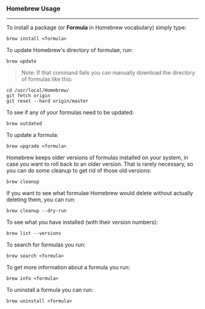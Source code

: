 ### Homebrew Usage
---
To install a package (or **Formula** in Homebrew vocabulary) simply type:

```
brew install <formula>
```
To update Homebrew's directory of formulae, run:
```
brew update
```
>Note: If that command fails you can manually download the directory of formulas like this:
```
cd /usr/local/Homebrew/
git fetch origin
git reset --hard origin/master
```
To see if any of your formulas need to be updated:
```
brew outdated
```
To update a formula:
```
brew upgrade <formula>
```
Homebrew keeps older versions of formulas installed on your system, in case you want to roll back to an older version. That is rarely necessary, so you can do some cleanup to get rid of those old versions:
```
brew cleanup
```
If you want to see what formulae Homebrew would delete without actually deleting them, you can run:
```
brew cleanup --dry-run
```
To see what you have installed (with their version numbers):
```
brew list --versions
```
To search for formulas you run:
```
brew search <formula>
```
To get more information about a formula you run:
```
brew info <formula>
```
To uninstall a formula you can run:
```
brew uninstall <formula>
```